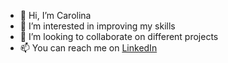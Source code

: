 - 👋 Hi, I’m Carolina
- 👀 I’m interested in improving my skills 
- 💞️ I’m looking to collaborate on different projects
- 📫 You can reach me on [LinkedIn](www.linkedin.com/in/carolinavelasquezrodriguez)

<!---
Caro-V/Caro-V is a ✨ special ✨ repository because its `README.md` (this file) appears on your GitHub profile.
You can click the Preview link to take a look at your changes.
--->
